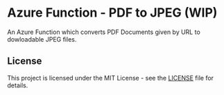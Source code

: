 # Azure Function - PDF to JPEG (WIP)

An Azure Function which converts PDF Documents given by URL to dowloadable JPEG files.

## License

This project is licensed under the MIT License - see the [LICENSE](LICENSE) file for details.
